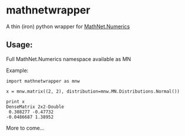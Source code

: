 # mathnetwrapper
A thin (iron) python wrapper for [MathNet.Numerics](https://numerics.mathdotnet.com/api/)

## Usage:

Full MathNet.Numerics namespace available as MN

Example:
```
import mathnetwrapper as mnw

x = mnw.matrix((2, 2), distribution=mnw.MN.Distributions.Normal())

print x
DenseMatrix 2x2-Double
 0.308277 -0.47732
-0.0486687 1.38952
```
More to come...
